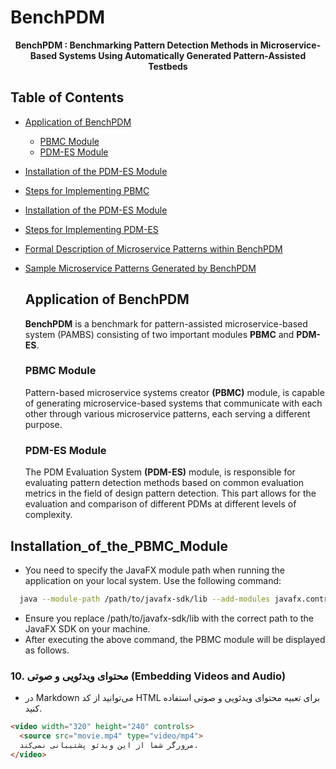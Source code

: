 # BenchPDM

<div align="center">


**BenchPDM : Benchmarking Pattern Detection Methods 
in Microservice-Based Systems Using Automatically Generated Pattern-Assisted Testbeds**
</div>

## Table of Contents
- [Application of BenchPDM](#Application_of_BenchPDM)
   - [PBMC Module](#PBMC_Module)
   - [PDM-ES Module](#PDM-ES_Module)
- [Installation of the PDM-ES Module](#Installation_of_the_PBMC_Module)
- [Steps for Implementing PBMC](#Steps_for_Implementing_PBMC)
- [Installation of the PDM-ES Module](#Installation_of_the_PDM-ES_Module)
- [Steps for Implementing PDM-ES](#Steps_for_Implementing_PDM-ES)
- [Formal Description of Microservice Patterns within BenchPDM](#Formal_Description_of_Microservice_Patterns_within_BenchPDM)
- [Sample Microservice Patterns Generated by BenchPDM](#Sample_Microservice_Patterns_Generated_by_BenchPDM)

  ## Application of BenchPDM
  **BenchPDM**  is a benchmark for pattern-assisted microservice-based system (PAMBS) consisting of two important modules **PBMC** and **PDM-ES**.

  
  ### PBMC Module
  
  Pattern-based microservice systems creator **(PBMC)** module, is capable of generating microservice-based systems that communicate with each other through various microservice patterns, each serving a different purpose.


  ### PDM-ES Module
  
  The PDM Evaluation System **(PDM-ES)** module, is responsible for evaluating pattern detection methods based on common evaluation metrics in the field of design pattern detection. This part allows for the evaluation and comparison of different PDMs at different levels of complexity.
  

## Installation_of_the_PBMC_Module
+  ِYou need to specify the JavaFX module path when running the application on your local system. Use the following command:

  ```bash
    java --module-path /path/to/javafx-sdk/lib --add-modules javafx.controls,javafx.fxml -jar PBMC.jar
  ```

+ Ensure you replace /path/to/javafx-sdk/lib with the correct path to the JavaFX SDK on your machine.
+ After executing the above command, the PBMC module will be displayed as follows.


### 10. **محتوای ویدئویی و صوتی (Embedding Videos and Audio)**
- در Markdown می‌توانید از کد HTML برای تعبیه محتوای ویدئویی و صوتی استفاده کنید.
```markdown
<video width="320" height="240" controls>
  <source src="movie.mp4" type="video/mp4">
  مرورگر شما از این ویدئو پشتیبانی نمی‌کند.
</video>
  


